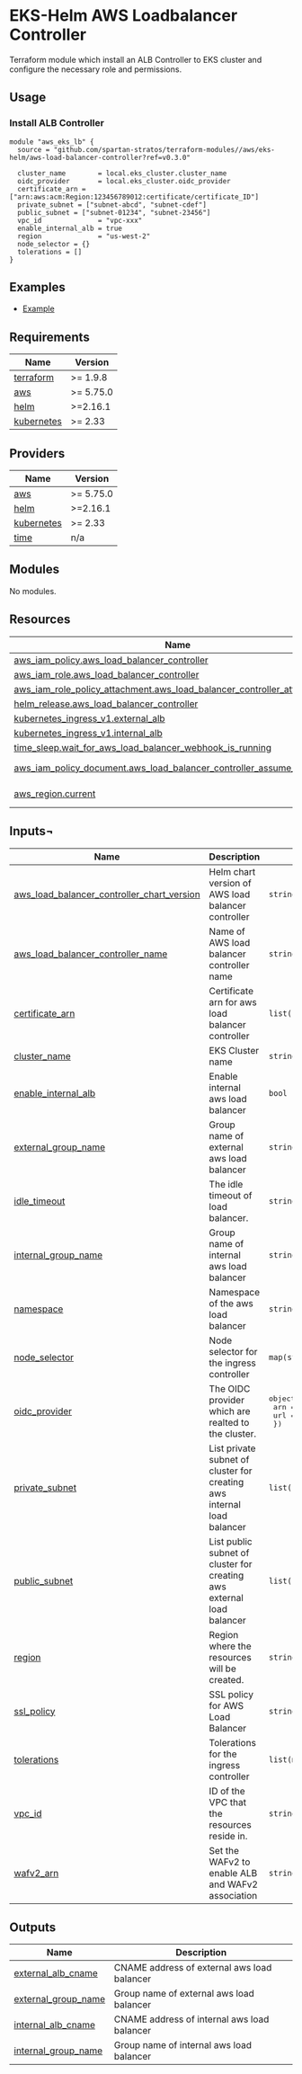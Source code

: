# EKS-Helm AWS Loadbalancer Controller

Terraform module which install an ALB Controller to EKS cluster and configure the necessary role and permissions.

## Usage

### Install ALB Controller

```hcl
module "aws_eks_lb" {
  source = "github.com/spartan-stratos/terraform-modules//aws/eks-helm/aws-load-balancer-controller?ref=v0.3.0"

  cluster_name        = local.eks_cluster.cluster_name
  oidc_provider       = local.eks_cluster.oidc_provider
  certificate_arn = ["arn:aws:acm:Region:123456789012:certificate/certificate_ID"]
  private_subnet = ["subnet-abcd", "subnet-cdef"]
  public_subnet = ["subnet-01234", "subnet-23456"]
  vpc_id              = "vpc-xxx"
  enable_internal_alb = true
  region              = "us-west-2"
  node_selector = {}
  tolerations = []
}
```

## Examples

- [Example](./examples/)

<!-- BEGIN_TF_DOCS -->

## Requirements

| Name                                                                         | Version   |
|------------------------------------------------------------------------------|-----------|
| <a name="requirement_terraform"></a> [terraform](#requirement\_terraform)    | >= 1.9.8  |
| <a name="requirement_aws"></a> [aws](#requirement\_aws)                      | >= 5.75.0 |
| <a name="requirement_helm"></a> [helm](#requirement\_helm)                   | >=2.16.1  |
| <a name="requirement_kubernetes"></a> [kubernetes](#requirement\_kubernetes) | >= 2.33   |

## Providers

| Name                                                                   | Version   |
|------------------------------------------------------------------------|-----------|
| <a name="provider_aws"></a> [aws](#provider\_aws)                      | >= 5.75.0 |
| <a name="provider_helm"></a> [helm](#provider\_helm)                   | >=2.16.1  |
| <a name="provider_kubernetes"></a> [kubernetes](#provider\_kubernetes) | >= 2.33   |
| <a name="provider_time"></a> [time](#provider\_time)                   | n/a       |

## Modules

No modules.

## Resources

| Name                                                                                                                                                                          | Type        |
|-------------------------------------------------------------------------------------------------------------------------------------------------------------------------------|-------------|
| [aws_iam_policy.aws_load_balancer_controller](https://registry.terraform.io/providers/hashicorp/aws/latest/docs/resources/iam_policy)                                         | resource    |
| [aws_iam_role.aws_load_balancer_controller](https://registry.terraform.io/providers/hashicorp/aws/latest/docs/resources/iam_role)                                             | resource    |
| [aws_iam_role_policy_attachment.aws_load_balancer_controller_attach](https://registry.terraform.io/providers/hashicorp/aws/latest/docs/resources/iam_role_policy_attachment)  | resource    |
| [helm_release.aws_load_balancer_controller](https://registry.terraform.io/providers/hashicorp/helm/latest/docs/resources/release)                                             | resource    |
| [kubernetes_ingress_v1.external_alb](https://registry.terraform.io/providers/hashicorp/kubernetes/latest/docs/resources/ingress_v1)                                           | resource    |
| [kubernetes_ingress_v1.internal_alb](https://registry.terraform.io/providers/hashicorp/kubernetes/latest/docs/resources/ingress_v1)                                           | resource    |
| [time_sleep.wait_for_aws_load_balancer_webhook_is_running](https://registry.terraform.io/providers/hashicorp/time/latest/docs/resources/sleep)                                | resource    |
| [aws_iam_policy_document.aws_load_balancer_controller_assume_role_policy](https://registry.terraform.io/providers/hashicorp/aws/latest/docs/data-sources/iam_policy_document) | data source |
| [aws_region.current](https://registry.terraform.io/providers/hashicorp/aws/latest/docs/data-sources/region)                                                                   | data source |

## Inputs¬

| Name                                                                                                                                                                       | Description                                                            | Type                                                                   | Default                                 | Required |
|----------------------------------------------------------------------------------------------------------------------------------------------------------------------------|------------------------------------------------------------------------|------------------------------------------------------------------------|-----------------------------------------|:--------:|
| <a name="input_aws_load_balancer_controller_chart_version"></a> [aws\_load\_balancer\_controller\_chart\_version](#input\_aws\_load\_balancer\_controller\_chart\_version) | Helm chart version of AWS load balancer controller                     | `string`                                                               | `"1.12.0"`                              |    no    |
| <a name="input_aws_load_balancer_controller_name"></a> [aws\_load\_balancer\_controller\_name](#input\_aws\_load\_balancer\_controller\_name)                              | Name of AWS load balancer controller name                              | `string`                                                               | `"aws-load-balancer-controller"`        |    no    |
| <a name="input_certificate_arn"></a> [certificate\_arn](#input\_certificate\_arn)                                                                                          | Certificate arn for aws load balancer controller                       | `list(string)`                                                         | n/a                                     |   yes    |
| <a name="input_cluster_name"></a> [cluster\_name](#input\_cluster\_name)                                                                                                   | EKS Cluster name                                                       | `string`                                                               | n/a                                     |   yes    |
| <a name="input_enable_internal_alb"></a> [enable\_internal\_alb](#input\_enable\_internal\_alb)                                                                            | Enable internal aws load balancer                                      | `bool`                                                                 | `false`                                 |    no    |
| <a name="input_external_group_name"></a> [external\_group\_name](#input\_external\_group\_name)                                                                            | Group name of external aws load balancer                               | `string`                                                               | `"external"`                            |    no    |
| <a name="input_idle_timeout"></a> [idle\_timeout](#input\_idle\_timeout)                                                                                                   | The idle timeout of load balancer.                                     | `string`                                                               | `"60"`                                  |    no    |
| <a name="input_internal_group_name"></a> [internal\_group\_name](#input\_internal\_group\_name)                                                                            | Group name of internal aws load balancer                               | `string`                                                               | `"internal"`                            |    no    |
| <a name="input_namespace"></a> [namespace](#input\_namespace)                                                                                                              | Namespace of the aws load balancer                                     | `string`                                                               | `"kube-system"`                         |    no    |
| <a name="input_node_selector"></a> [node\_selector](#input\_node\_selector)                                                                                                | Node selector for the ingress controller                               | `map(string)`                                                          | `{}`                                    |    no    |
| <a name="input_oidc_provider"></a> [oidc\_provider](#input\_oidc\_provider)                                                                                                | The OIDC provider which are realted to the cluster.                    | <pre>object({<br/>    arn = string<br/>    url = string<br/>  })</pre> | n/a                                     |   yes    |
| <a name="input_private_subnet"></a> [private\_subnet](#input\_private\_subnet)                                                                                             | List private subnet of cluster for creating aws internal load balancer | `list(string)`                                                         | n/a                                     |   yes    |
| <a name="input_public_subnet"></a> [public\_subnet](#input\_public\_subnet)                                                                                                | List public subnet of cluster for creating aws external load balancer  | `list(string)`                                                         | n/a                                     |   yes    |
| <a name="input_region"></a> [region](#input\_region)                                                                                                                       | Region where the resources will be created.                            | `string`                                                               | `null`                                  |    no    |
| <a name="input_ssl_policy"></a> [ssl\_policy](#input\_ssl\_policy)                                                                                                         | SSL policy for AWS Load Balancer                                       | `string`                                                               | `"ELBSecurityPolicy-TLS13-1-2-2021-06"` |    no    |
| <a name="input_tolerations"></a> [tolerations](#input\_tolerations)                                                                                                        | Tolerations for the ingress controller                                 | `list(map(string))`                                                    | `[]`                                    |    no    |
| <a name="input_vpc_id"></a> [vpc\_id](#input\_vpc\_id)                                                                                                                     | ID of the VPC that the resources reside in.                            | `string`                                                               | n/a                                     |   yes    |
| <a name="input_wafv2_arn"></a> [wafv2\_arn](#input\_wafv2\_arn)                                                                                                            | Set the WAFv2 to enable ALB and WAFv2 association                      | `string`                                                               | `null`                                  |    no    |

## Outputs

| Name                                                                                              | Description                                 |
|---------------------------------------------------------------------------------------------------|---------------------------------------------|
| <a name="output_external_alb_cname"></a> [external\_alb\_cname](#output\_external\_alb\_cname)    | CNAME address of external aws load balancer |
| <a name="output_external_group_name"></a> [external\_group\_name](#output\_external\_group\_name) | Group name of external aws load balancer    |
| <a name="output_internal_alb_cname"></a> [internal\_alb\_cname](#output\_internal\_alb\_cname)    | CNAME address of internal aws load balancer |
| <a name="output_internal_group_name"></a> [internal\_group\_name](#output\_internal\_group\_name) | Group name of internal aws load balancer    |

<!-- END_TF_DOCS -->
